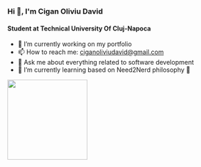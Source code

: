 ### Hi 👋, I'm Cigan Oliviu David
#### Student at Technical University Of Cluj-Napoca

- 🔭 I’m currently working on my portfolio
- 📫 How to reach me: ciganoliviudavid@gmail.com
- 💬 Ask me about everything related to software development
- 🚀 I’m currently learning based on Need2Nerd philosophy 🤔
<img height="180em" src="https://github-readme-stats.vercel.app/api?username=CiganOliviu&show_icons=true&theme=radical" />

<!--
**CiganOliviu/CiganOliviu** is a ✨ _special_ ✨ repository because its `README.md` (this file) appears on your GitHub profile.

Here are some ideas to get you started:

- 🔭 I’m currently working on ...
- 🌱 I’m currently learning ...
- 👯 I’m looking to collaborate on ...
- 🤔 I’m looking for help with ...
- 💬 Ask me about ...
- 📫 How to reach me: ...
- 😄 Pronouns: ...
- ⚡ Fun fact: ...
-->
